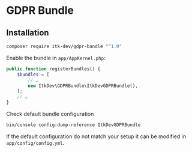 # GDPR Bundle

## Installation

```sh
composer require itk-dev/gdpr-bundle "^1.0"
```

Enable the bundle in `app/AppKernel.php`:

```php
public function registerBundles() {
	$bundles = [
		// …
        new ItkDev\GDPRBundle\ItkDevGDPRBundle(),
	];
    // …
}
```

Check default bundle configuration

```sh
bin/console config:dump-reference ItkDevGDPRBundle
```

If the default configuration do not match your setup it can be modified in `app/config/config.yml`.
